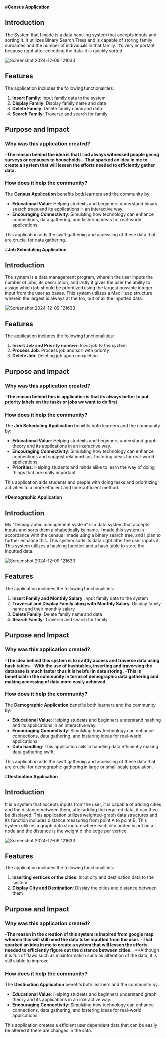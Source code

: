 #**Census Application**

## Introduction
The System that I made is a data handling system that accepts inputs and sorting it.
It utilizes Binary Search Trees and is capable of storing family surnames and the number of individuals in that family. 
It’s very important because right after encoding the data, it is quickly sorted. 


![Screenshot 2024-12-09 121633](https://github.com/RmrD05/My-Data-Structure-and-Algorithm-Activities/blob/6f93a0381a1a8b7677669ab8c8eceb2056c42063/Screenshot%202024-11-17%20232644.png)


## Features
The application includes the following functionalities:

1. **Insert Family**: Input family data to the system
2. **Display Family**: Display family name and data
3. **Delete Family**:  Delete family name and data
4. **Search  Family**: Traverse and search for family

## Purpose and Impact
### Why was this application created?
-**The reason behind the idea is that I had always witnessed people giving surveys or censuses to households.**
-**That sparked an idea in me to create a system that will lessen the efforts needed to efficiently gather data.**

### How does it help the community?
The **Census Application** benefits both learners and the community by:
- **Educational Value**: Helping students and beginners understand binary search trees and its applications in an interactive way.
- **Encouraging Connectivity**: Simulating how technology can enhance connections, data gathering, and fostering ideas for real-world applications.

This application aids the swift gathering and accessing of these data that are crucial for data gathering.

#**Job Scheduling Application**

## Introduction
The system is a data management program, wherein the user inputs the number of jobs, its description, and lastly it gives the user the ability to assign which job should be prioritized using the largest possible integer input from the user as bases. This system utilizes a Max Heap structure wherein the largest is always at the top, out of all the inputted data.


![Screenshot 2024-12-09 121633](https://github.com/RmrD05/My-Data-Structure-and-Algorithm-Activities/blob/ace8108d1d3a862f334c03b76aaa9e744101939d/Screenshot%202024-11-24%20230137.png)


## Features
The application includes the following functionalities:

1. **Insert Job and Priority number**: Input job to the system
2. **Process Job**: Process job and sort with priority
3. **Delete Job**:  Deleting job upon completion

## Purpose and Impact
### Why was this application created?
-**The reason behind this is application is that its  always better to put priority labels on the tasks or jobs we want to do first.**

### How does it help the community?
The **Job Scheduling Application** benefits both learners and the community by:
- **Educational Value**: Helping students and beginners understand graph theory and its applications in an interactive way.
- **Encouraging Connectivity**: Simulating how technology can enhance connections and suggest relationships, fostering ideas for real-world applications.
- **Priorities**: Helping students and minds alike to learn the way of doing things that are really important

This application aids students and people with doing tasks and prioritizing activities to a more efficient and time sufficient method.

#**Demographic Application**

## Introduction
My “Demographic management system” is a data system that accepts inputs and sorts them alphabetically by name. I made this system in accordance with the census I made using a binary search tree, and I plan to further enhance this. This system sorts its data right after the user inputs it. This system utilizes a hashing function and a hash table to store the inputted data.


![Screenshot 2024-12-09 121633](https://github.com/RmrD05/My-Data-Structure-and-Algorithm-Activities/blob/a8a07cd193cde758e585de58aebe0069961fa43e/Screenshot%202024-12-02%20055046.png)


## Features
The application includes the following functionalities:

1. **Insert Family and Monthly Salary**: Input family data to the system
2. **Traversal and Display Family along with Monthly Salary**: Display family name and their monthly salary
3. **Delete Family**:  Delete family name and data
4. **Search  Family**: Traverse and search for family

## Purpose and Impact
### Why was this application created?
-**The idea behind this system is to swiftly access and traverse data using hash tables.**
-**With the use of hashtables, inserting and traversing the database is much faster thus it is helpful in data storing.**
-**This is beneficial in the community in terms of demographic data gathering and making accessing of data more easily achieved.**

### How does it help the community?
The **Demographic Application** benefits both learners and the community by:
- **Educational Value**: Helping students and beginners understand hashing and its applications in an interactive way.
- **Encouraging Connectivity**: Simulating how technology can enhance connections, data gathering, and fostering ideas for real-world applications.
- **Data handling**: This application aids in handling data efficiently making data gathering swift.

This application aids the swift gathering and accessing of these data that are crucial for demographic gathering in large or small scale population.

  
#**Destination Application**

## Introduction
It is a system that accepts inputs from the user, it is capable of adding cities and the distance between them, after adding the required data, it can then be displayed. This application utilizes weighted-graph data structures and its function includes distance measuring from point A to point B. This system utilizes a graph data structure where each city added is put on a node and the distance is the weight of the edge per vertice.


![Screenshot 2024-12-09 121633](https://github.com/RmrD05/My-Data-Structure-and-Algorithm-Activities/blob/b6d9c0a5856db5202acac342255c498c1d8b95c2/Screenshot%202024-12-06%20073011.png)


## Features
The application includes the following functionalities:

1. **Inserting vertices or the cities**: Input city and destination data to the system
2. **Display City and Destination**: Display the cities and distance between them 

## Purpose and Impact
### Why was this application created?
-**The reason in the creation of this system is inspired from google map wherein this will still need the data to be inputted from the user.**
-**That sparked an idea in me to create a system that will lessen the efforts needed to efficiently figure out the distance between cities.**
-**Although it is full of flaws such as misinformation such as alteration of the data, it is still viable to improve.

### How does it help the community?
The **Destination Application** benefits both learners and the community by:
- **Educational Value**: Helping students and beginners understand graph theory and its applications in an interactive way.
- **Encouraging Connectivity**: Simulating how technology can enhance connections, data gathering, and fostering ideas for real-world applications.

This application creates a efficient user dependent data that can be easily be altered if there are changes in the data.
